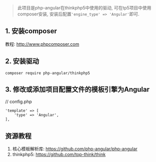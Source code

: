 > 此项目是php-angular在thinkphp5中使用的驱动, 可在tp5项目中使用composer安装, 安装后配置`'engine_type' => 'Angular'`即可.  

## 1. 安装composer

教程: http://www.phpcomposer.com

## 2. 安装驱动  
```
composer require php-angular/thinkphp5
```

## 3. 修改或添加项目配置文件的模板引擎为Angular  

// config.php
```
'template' => [
    'type' => 'Angular',
],
```

## 资源教程

1. 核心模板解析库: https://github.com/php-angular/php-angular  
2. thinkphp5: https://github.com/top-think/think

